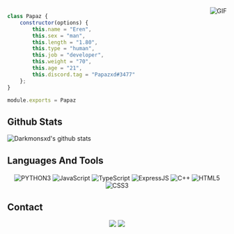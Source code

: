 
<img align="right" alt="GIF" src="https://78.media.tumblr.com/9c6967cd5f9e1ce4492cfec3f63ca4ca/tumblr_ouulyiv3Go1qaq4ego6_1280.gif"/>

```js
class Papaz {
    constructor(options) {
        this.name = "Eren",
        this.sex = "man",
        this.length = "1.80",
        this.type = "human",
        this.job = "developer",
        this.weight = "70",
        this.age = "21",
        this.discord.tag = "Papazxd#3477"
    };
}

module.exports = Papaz
```
## Github Stats
![Darkmonsxd's github stats](https://github-readme-stats.vercel.app/api?username=darkmonsxd&show_icons=true&theme=radical) 


##  Languages And Tools

<div align="center">
    <img alt="PYTHON3" align="center" src="https://img.shields.io/badge/-Pyhton-orange?style=flat-square&logo=python&logoColor=white"/>
    <img alt="JavaScript" align="center" src="https://img.shields.io/badge/-JavaScript-edb200?style=flat-square&logo=javascript&logoColor=white"/>
    <img alt="TypeScript" align="center" src="https://img.shields.io/badge/-TypeScript-007acc?style=flat-square&logo=typescript&logoColor=white"/>
    <img alt="ExpressJS" align="center" src="https://img.shields.io/badge/-ExpressJS-green?style=flat-square&logo=express&logoColor=black"/>
    <img alt="C++" align="center" src="https://img.shields.io/badge/-C++-264de4?style=flat-square&logo=cplusplus&logoColor=white"/>
    <img alt="HTML5" align="center" src="https://img.shields.io/badge/-HTML5-E34F26?style=flat-square&logo=html5&logoColor=white"/>
    <img alt="CSS3" align="center" src="https://img.shields.io/badge/-CSS3-264de4?style=flat-square&logo=css3&logoColor=white"/>
</div>

##  Contact

<div align="center">
    <a href="https://discord.com/users/435063531579113482" target="_blank"><img src="https://img.shields.io/badge/-Darkmonsxd-1e44ee?style=for-the-badge&logo=discord&logoColor=white"></a>
    <a href="https://github.com/darkmonsxd" target="_blank"><img src="https://img.shields.io/badge/-Darkmonsxd-black?style=for-the-badge&logo=github&logoColor=white"></a>
